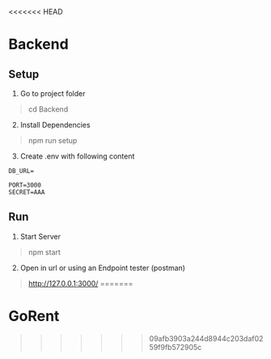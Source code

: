 <<<<<<< HEAD
# Backend

## Setup

1. Go to project folder

> cd Backend

2. Install Dependencies

> npm run setup

3. Create .env with following content

````
DB_URL=

PORT=3000
SECRET=AAA
````

## Run

1. Start Server

> npm start

2. Open in url or using an Endpoint tester (postman)

> http://127.0.0.1:3000/
=======
# GoRent
>>>>>>> 09afb3903a244d8944c203daf0259f9fb572905c
